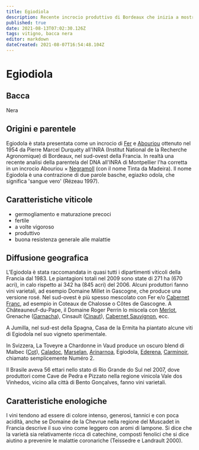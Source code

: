 ```yaml
---
title: Egiodiola
description: Recente incrocio produttivo di Bordeaux che inizia a mostrare un certo potenziale in patria e all'estero. Abbastanza tannico.
published: true
date: 2021-08-13T07:02:30.126Z
tags: vitigno, bacca nera
editor: markdown
dateCreated: 2021-08-07T16:54:48.104Z
---
```


# Egiodiola

## Bacca
Nera

## Origini e parentele
Egiodola è stata presentata come un incrocio di [Fer](/vitigni/baccaa-nera/fer) e [Abouriou](/vitigni/Francia/bacca-nera/abouriou) ottenuto nel 1954 da Pierre Marcel Durquéty all'INRA (Institut National de la Recherche Agronomique) di Bordeaux, nel sud-ovest della Francia. In realtà una recente analisi della parentela del DNA all'INRA di Montpellier l'ha corretta in un incrocio Abouriou × [Negramoll](/vitigni/bacca-nera/negramoll) (con il nome Tinta da Madeira). Il nome Egiodola è una contrazione di due parole basche, egiazko odola, che significa 'sangue vero' (Rézeau 1997).

## Caratteristiche viticole

- germogliamento e maturazione precoci
- fertile
- a volte vigoroso
- produttivo
- buona resistenza generale alle malattie

## Diffusione geografica

L'Egiodola è stata raccomandata in quasi tutti i dipartimenti viticoli della Francia dal 1983. Le piantagioni totali nel 2009 sono state di 271 ha (670 acri), in calo rispetto ai 342 ha (845 acri) del 2006. Alcuni produttori fanno vini varietali, ad esempio Domaine Millet in Gascogne, che produce una versione rosé. Nel sud-ovest è più spesso mescolato con Fer e/o [Cabernet Franc](/vitigni/Francia/bacca-nera/cabernet-franc), ad esempio in Coteaux de Chalosse o Côtes de Gascogne. A Châteauneuf-du-Pape, il Domaine Roger Perrin lo miscela con [Merlot](/vitigni/Francia/bacca-nera/merlot), Grenache ([Garnacha](/vitigni/Spagna/bacca-nera/garnacha)), Cinsault ([Cinaut](/vitigni/bacca-nera/cinsaut)), [Cabernet Sauvignon](/vitigni/bacca-nera/cabertnet-sauvignon), ecc.

A Jumilla, nel sud-est della Spagna, Casa de la Ermita ha piantato alcune viti di Egiodola nel suo vigneto sperimentale.

In Svizzera, La Toveyre a Chardonne in Vaud produce un oscuro blend di Malbec ([Cot](/vitigni/bacca-nera/cot)), [Caladoc](/vitigni/bacca-nera/caladoc), [Marselan](/vitigni/bacca-nera/marselan), [Arinarnoa](/vitigni/bacca-nera/), Egiodola, [Ederena](/vitigni/bacca-nera/ederena), [Carminoir](/vitigni/bacca-nera/), chiamato semplicemente Numéro 2.

Il Brasile aveva 56 ettari nello stato di Rio Grande do Sul nel 2007, dove produttori come Cave de Pedra e Pizzato nella regione vinicola Vale dos Vinhedos, vicino alla città di Bento Gonçalves, fanno vini varietali.

## Caratteristiche enologiche

I vini tendono ad essere di colore intenso, generosi, tannici e con poca acidità, anche se Domaine de la Chevrue nella regione del Muscadet in Francia descrive il suo vino come leggero con aromi di lampone. Si dice che la varietà sia relativamente ricca di catechine, composti fenolici che si dice aiutino a prevenire le malattie coronariche (Teissedre e Landrault 2000).